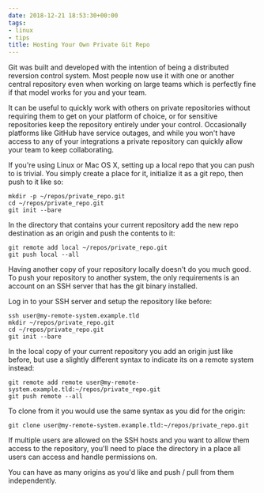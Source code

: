 ```yaml
---
date: 2018-12-21 18:53:30+00:00
tags:
- linux
- tips
title: Hosting Your Own Private Git Repo
---
```


Git was built and developed with the intention of being a distributed reversion
control system. Most people now use it with one or another central repository
even when working on large teams which is perfectly fine if that model works
for you and your team.

It can be useful to quickly work with others on private repositories without
requiring them to get on your platform of choice, or for sensitive repositories
keep the repository entirely under your control. Occasionally platforms like
GitHub have service outages, and while you won't have access to any of your
integrations a private repository can quickly allow your team to keep
collaborating.

If you're using Linux or Mac OS X, setting up a local repo that you can push to
is trivial. You simply create a place for it, initialize it as a git repo, then
push to it like so:

```
mkdir -p ~/repos/private_repo.git
cd ~/repos/private_repo.git
git init --bare
```

In the directory that contains your current repository add the new repo
destination as an origin and push the contents to it:

```
git remote add local ~/repos/private_repo.git
git push local --all
```

Having another copy of your repository locally doesn't do you much good. To
push your repository to another system, the only requirements is an account on
an SSH server that has the git binary installed.

Log in to your SSH server and setup the repository like before:

```
ssh user@my-remote-system.example.tld
mkdir ~/repos/private_repo.git
cd ~/repos/private_repo.git
git init --bare
```

In the local copy of your current repository you add an origin just like
before, but use a slightly different syntax to indicate its on a remote system
instead:

```
git remote add remote user@my-remote-system.example.tld:~/repos/private_repo.git
git push remote --all
```

To clone from it you would use the same syntax as you did for the origin:

```
git clone user@my-remote-system.example.tld:~/repos/private_repo.git
```

If multiple users are allowed on the SSH hosts and you want to allow them
access to the repository, you'll need to place the directory in a place all
users can access and handle permissions on.

You can have as many origins as you'd like and push / pull from them
independently.
